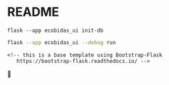 # README


```
flask --app ecobidas_ui init-db
```

```bash
flask --app ecobidas_ui --debug run
```

    <!-- this is a base template using Bootstrap-Flask
       https://bootstrap-flask.readthedocs.io/ -->


<!--
	TIPS about using Bootstrap-Flask:
	https://github.com/helloflask/bootstrap-flask
	https://bootstrap-flask.readthedocs.io/
-->


🚧
